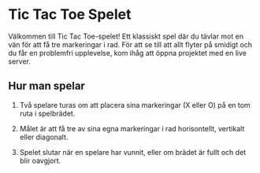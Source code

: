 # Tic Tac Toe Spelet

Välkommen till Tic Tac Toe-spelet! Ett klassiskt spel där du tävlar mot en vän för att få tre markeringar i rad.
För att se till att allt flyter på smidigt och du får en problemfri upplevelse, kom ihåg att öppna projektet med en live server.


## Hur man spelar

1. Två spelare turas om att placera sina markeringar (X eller O) på en tom ruta i spelbrädet.

2. Målet är att få tre av sina egna markeringar i rad horisontellt, vertikalt eller diagonalt.

3. Spelet slutar när en spelare har vunnit, eller om brädet är fullt och det blir oavgjort.
